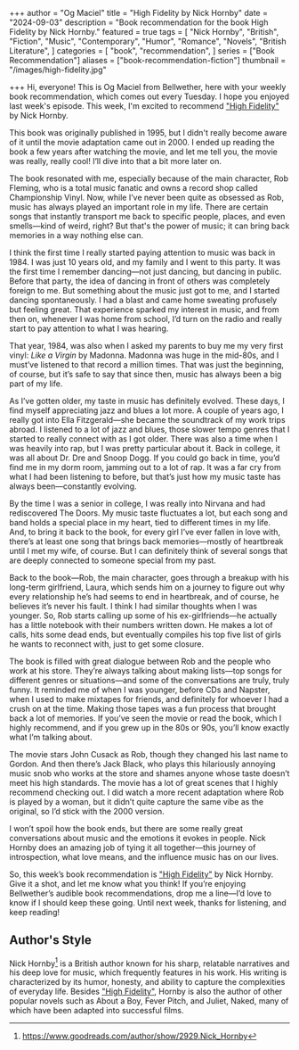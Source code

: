 +++
author = "Og Maciel"
title = "High Fidelity by Nick Hornby"
date = "2024-09-03"
description = "Book recommendation for the book High Fidelity by Nick Hornby."
featured = true
tags = [
    "Nick Hornby",
    "British",
    "Fiction",
    "Music",
    "Contemporary",
    "Humor",
    "Romance",
    "Novels",
    "British Literature",
]
categories = [
    "book",
    "recommendation",
]
series = ["Book Recommendation"]
aliases = ["book-recommendation-fiction"]
thumbnail = "/images/high-fidelity.jpg"

+++
Hi, everyone! This is Og Maciel from Bellwether, here with your weekly book recommendation, which comes out every Tuesday. I hope you enjoyed last week's episode. This week, I'm excited to recommend <a href="https://amzn.to/4e1BMPm" rel="nofollow" target="_blank">"High Fidelity"</a> by Nick Hornby.

This book was originally published in 1995, but I didn't really become aware of it until the movie adaptation came out in 2000. I ended up reading the book a few years after watching the movie, and let me tell you, the movie was really, really cool! I’ll dive into that a bit more later on.

The book resonated with me, especially because of the main character, Rob Fleming, who is a total music fanatic and owns a record shop called Championship Vinyl. Now, while I’ve never been quite as obsessed as Rob, music has always played an important role in my life. There are certain songs that instantly transport me back to specific people, places, and even smells—kind of weird, right? But that's the power of music; it can bring back memories in a way nothing else can.

I think the first time I really started paying attention to music was back in 1984. I was just 10 years old, and my family and I went to this party. It was the first time I remember dancing—not just dancing, but dancing in public. Before that party, the idea of dancing in front of others was completely foreign to me. But something about the music just got to me, and I started dancing spontaneously. I had a blast and came home sweating profusely but feeling great. That experience sparked my interest in music, and from then on, whenever I was home from school, I’d turn on the radio and really start to pay attention to what I was hearing.

That year, 1984, was also when I asked my parents to buy me my very first vinyl: *Like a Virgin* by Madonna. Madonna was huge in the mid-80s, and I must’ve listened to that record a million times. That was just the beginning, of course, but it’s safe to say that since then, music has always been a big part of my life.

As I’ve gotten older, my taste in music has definitely evolved. These days, I find myself appreciating jazz and blues a lot more. A couple of years ago, I really got into Ella Fitzgerald—she became the soundtrack of my work trips abroad. I listened to a lot of jazz and blues, those slower tempo genres that I started to really connect with as I got older. There was also a time when I was heavily into rap, but I was pretty particular about it. Back in college, it was all about Dr. Dre and Snoop Dogg. If you could go back in time, you’d find me in my dorm room, jamming out to a lot of rap. It was a far cry from what I had been listening to before, but that’s just how my music taste has always been—constantly evolving.

By the time I was a senior in college, I was really into Nirvana and had rediscovered The Doors. My music taste fluctuates a lot, but each song and band holds a special place in my heart, tied to different times in my life. And, to bring it back to the book, for every girl I’ve ever fallen in love with, there’s at least one song that brings back memories—mostly of heartbreak until I met my wife, of course. But I can definitely think of several songs that are deeply connected to someone special from my past.

Back to the book—Rob, the main character, goes through a breakup with his long-term girlfriend, Laura, which sends him on a journey to figure out why every relationship he’s had seems to end in heartbreak, and of course, he believes it’s never his fault. I think I had similar thoughts when I was younger. So, Rob starts calling up some of his ex-girlfriends—he actually has a little notebook with their numbers written down. He makes a lot of calls, hits some dead ends, but eventually compiles his top five list of girls he wants to reconnect with, just to get some closure.

The book is filled with great dialogue between Rob and the people who work at his store. They’re always talking about making lists—top songs for different genres or situations—and some of the conversations are truly, truly funny. It reminded me of when I was younger, before CDs and Napster, when I used to make mixtapes for friends, and definitely for whoever I had a crush on at the time. Making those tapes was a fun process that brought back a lot of memories. If you’ve seen the movie or read the book, which I highly recommend, and if you grew up in the 80s or 90s, you’ll know exactly what I’m talking about.

The movie stars John Cusack as Rob, though they changed his last name to Gordon. And then there’s Jack Black, who plays this hilariously annoying music snob who works at the store and shames anyone whose taste doesn’t meet his high standards. The movie has a lot of great scenes that I highly recommend checking out. I did watch a more recent adaptation where Rob is played by a woman, but it didn’t quite capture the same vibe as the original, so I’d stick with the 2000 version.

I won’t spoil how the book ends, but there are some really great conversations about music and the emotions it evokes in people. Nick Hornby does an amazing job of tying it all together—this journey of introspection, what love means, and the influence music has on our lives.

So, this week’s book recommendation is <a href="https://amzn.to/4e1BMPm" rel="nofollow" target="_blank">"High Fidelity"</a> by Nick Hornby. Give it a shot, and let me know what you think! If you’re enjoying Bellwether’s audible book recommendations, drop me a line—I’d love to know if I should keep these going. Until next week, thanks for listening, and keep reading!

## Author's Style

Nick Hornby[^1] is a British author known for his sharp, relatable narratives and his deep love for music, which frequently features in his work. His writing is characterized by its humor, honesty, and ability to capture the complexities of everyday life. Besides <a href="https://amzn.to/4e1BMPm" rel="nofollow" target="_blank">"High Fidelity"</a>, Hornby is also the author of other popular novels such as About a Boy, Fever Pitch, and Juliet, Naked, many of which have been adapted into successful films.

[^1]: https://www.goodreads.com/author/show/2929.Nick_Hornby
